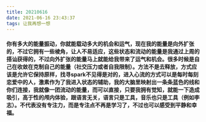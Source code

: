 ```yaml
---
title: 20210616
date: 2021-06-16 23:43:37
tags: 让我再想一想
---
```

#### 你有多大的能量振动，你就能载动多大的机会和运气，现在我的能量是向外扩张的，不过它拥有一些棱角，让人不易适应，这些状态和流动的能量是我通过上周的搭讪获得的，不过向外扩张的能量马上就能给我带来了运气和机会。很多时候是自己在收敛在克制自己的能量（社交压力或者自我限制）。方法不是去释放，方式应该是允许它保持原样，找寻spark不见得是对的，进入心流的方式可以是每时每刻恋爱中的人，激素作为了我进入状态的辅助，我的大脑里映射出一条条蓝色的线和你们连接，我就像一团流动的能量，而可以直接，只要我拥有觉知，就能一下造成吸引，高于性的颅内体验，跟语言无关，语言只是工具，音乐也只是工具（例如李志）。不代表没有专注力，而是专注点不再是学习了，不过也可以感受到平静和幸福。